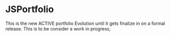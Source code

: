 # JSPortfolio
This is the new ACTIVE portfolio Evolution until it gets finalize in on a formal release. This is to be consider a work in progress,
